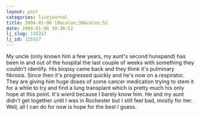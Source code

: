 ```yaml
---
layout: post
categories: livejournal
title: 2004-01-06 19&colon;30&colon;52
date: 2004-01-06 19:30:52
lj_slug: 115317
lj_id: 115317
---
```

My uncle (only known him a few years, my aunt's second hunspand) has been in and out of the hospital the last couple of weeks with something they couldn't identify. His biopsy came back and they think it's pulminary fibrosis. Since then it's progressed quickly and he's now on a respirator. They are giving him huge doses of some cancer medication trying to stem it for a while to try and find a lung transplant which is pretty much his only hope at this point. It's wierd because I barely know him. He and my aunt didn't get together until I was in Rochester but I still feel bad, mostly for her. Well, all I can do for now is hope for the best I guess.
